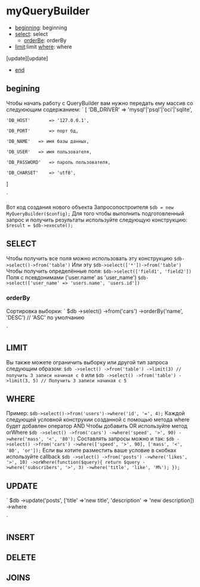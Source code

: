 # myQueryBuilder

- [beginning][id]: beginning
- [select][id]: select
    - [orderBe][id]: orderBy
- [limit][id]:limit
[where][id]: where

[update][update]

- [end](#end)

[id]: beginning
## begining

Чтобы начать работу с QueryBuilder вам нужно передать ему массив со следуюющим содержанием:
`
[
    'DB_DRIVER'       => 'mysql'|'psql'|'oci'|'sqlite',

    'DB_HOST'       => '127.0.0.1', 

    'DB_PORT'       => порт бд, 

    'DB_NAME'   => имя базы данных,
    
    'DB_USER'   => имя пользователя,

    'DB_PASSWORD'   => пароль пользователя,
    
    'DB_CHARSET'    => 'utf8',
]


`

Вот код создания нового объекта Запросопостроителя
`
    $db = new MyQueryBuilder($config);
`
Для того чтобы выполнить подготовленный запрос и получить результаты используйте следующую конструкцию:
`
    $result = $db->execute();
`

[id]: select
## SELECT

Чтобы получить все поля можно использовать эту конструкцию
`
    $db->select()->from('table')
`
Или эту
`
    $db->select(['*'])->from('table')
`
Чтобы получить определённые поля:
`
    $db->select(['field1', 'field2'])
`
Поля с псевдонимами ('user.name' as 'user_name')
`
    $db->select(['user_name' => 'users.name', 'users.id'])
`

[id]: orderBy
### orderBy
Сортировка выборки:
`
    $db
        ->select()
        ->from('cars')
        ->orderBy('name', 'DESC') // 'ASC' по умолчанию

`

[id]: limit
## LIMIT
Вы также можете ограничить выборку или другой тип запроса следующим образом:
`
    $db
        ->select()
        ->from('table')
        ->limit(3) // получить 3 записи начиная с 0
`
или 
`
    $db
        ->select()
        ->from('table')
        ->limit(3, 5) // Получить 3 записи начиная с 5
`

[id]: where
## WHERE
Пример:
`
    $db->select()->from('users')->where('id', '=', 4);
`
Каждой следующей условной конструкии созданной с помощью метода where будет добавлен оператор AND
Чтобы добавить OR используйте метод orWhere
`
    $db
        ->select()
        ->from('cars')
        ->where('speed', '>', 90)
        ->where('mass', '<', '80');
`
Составлять запросы можно и так:
`
    $db
        ->select()
        ->from('cars')
        ->where(['speed', '>', 90], ['mass', '<', '80', 'or']);
`
Если вы хотите разместить ваше условие в скобках используйте callback
`
    $db
        ->select()
        ->from('posts')
        ->where('likes', '>', 10)
        ->orWhere(function($query){
            return $query
            ->where('subscribers', '>', 3)
            ->where('title', 'like', 'M%');
        });
`

[id]: update
## UPDATE
`
    $db
        ->update('posts', ['title' =>'new title', 'description' => 'new description])
        ->where

`

## INSERT
## DELETE
## JOINS
<a name="end"></a> 